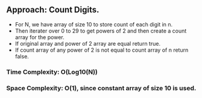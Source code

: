 ## Approach: Count Digits.
* For N, we have array of size 10 to store count of each digit in n.
* Then iterater over 0 to 29 to get powers of 2 and then create a count array for the power.
* If original array and power of 2 array are equal return true.
* If count array of any power of 2 is not equal to count array of n return false.
​
### Time Complexity: O(Log10(N))
### Space Complexity: O(1), since constant array of size 10 is used.